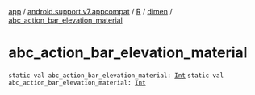 [app](../../../index.md) / [android.support.v7.appcompat](../../index.md) / [R](../index.md) / [dimen](index.md) / [abc_action_bar_elevation_material](./abc_action_bar_elevation_material.md)

# abc_action_bar_elevation_material

`static val abc_action_bar_elevation_material: `[`Int`](https://kotlinlang.org/api/latest/jvm/stdlib/kotlin/-int/index.html)
`static val abc_action_bar_elevation_material: `[`Int`](https://kotlinlang.org/api/latest/jvm/stdlib/kotlin/-int/index.html)